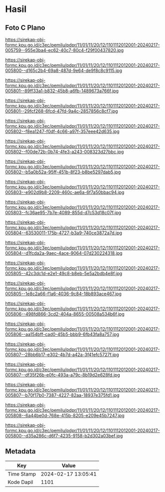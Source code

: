# Hasil

## Foto C Plano

https://sirekap-obj-formc.kpu.go.id/c3ec/pemilu/pdpr/11/01/11/20/12/1101112012001-20240217-005759--955e3ba4-ec62-40c7-80c4-f29f00437820.jpg

https://sirekap-obj-formc.kpu.go.id/c3ec/pemilu/pdpr/11/01/11/20/12/1101112012001-20240217-005800--d165c2b4-69a8-487d-9e64-de9f8c8c9115.jpg

https://sirekap-obj-formc.kpu.go.id/c3ec/pemilu/pdpr/11/01/11/20/12/1101112012001-20240217-005801--89ff33a1-b832-45b8-a6fb-1489673a766f.jpg

https://sirekap-obj-formc.kpu.go.id/c3ec/pemilu/pdpr/11/01/11/20/12/1101112012001-20240217-005801--29fcf268-6fcd-47fd-9a4c-2857856c8cf7.jpg

https://sirekap-obj-formc.kpu.go.id/c3ec/pemilu/pdpr/11/01/11/20/12/1101112012001-20240217-005802--f8ea1247-f0df-4c66-a97f-357eee42d635.jpg

https://sirekap-obj-formc.kpu.go.id/c3ec/pemilu/pdpr/11/01/11/20/12/1101112012001-20240217-005802--f00de72b-0b74-4fe3-a243-008323d27bbc.jpg

https://sirekap-obj-formc.kpu.go.id/c3ec/pemilu/pdpr/11/01/11/20/12/1101112012001-20240217-005802--b5a0b52a-95ff-451b-8f23-b8be5297dab5.jpg

https://sirekap-obj-formc.kpu.go.id/c3ec/pemilu/pdpr/11/01/11/20/12/1101112012001-20240217-005803--e902d9b8-2209-460c-ae6a-6f7a50bbac94.jpg

https://sirekap-obj-formc.kpu.go.id/c3ec/pemilu/pdpr/11/01/11/20/12/1101112012001-20240217-005803--fc36ae95-7b7e-4089-855d-d7c53d18c07f.jpg

https://sirekap-obj-formc.kpu.go.id/c3ec/pemilu/pdpr/11/01/11/20/12/1101112012001-20240217-005804--63530011-175b-4727-b3a9-740ce3872a7d.jpg

https://sirekap-obj-formc.kpu.go.id/c3ec/pemilu/pdpr/11/01/11/20/12/1101112012001-20240217-005804--d1fcda2a-9aec-4ace-9064-07d230224318.jpg

https://sirekap-obj-formc.kpu.go.id/c3ec/pemilu/pdpr/11/01/11/20/12/1101112012001-20240217-005805--42c3dc1d-e2e1-49c8-b8eb-5e5a2bdb4e8f.jpg

https://sirekap-obj-formc.kpu.go.id/c3ec/pemilu/pdpr/11/01/11/20/12/1101112012001-20240217-005805--1e8c2a66-f1a6-4036-9c84-18b893ace467.jpg

https://sirekap-obj-formc.kpu.go.id/c3ec/pemilu/pdpr/11/01/11/20/12/1101112012001-20240217-005806--498fd866-3cd2-404a-8655-00508a534b6f.jpg

https://sirekap-obj-formc.kpu.go.id/c3ec/pemilu/pdpr/11/01/11/20/12/1101112012001-20240217-005806--aa154bff-cad0-45b5-bbb9-6fb43fa8a757.jpg

https://sirekap-obj-formc.kpu.go.id/c3ec/pemilu/pdpr/11/01/11/20/12/1101112012001-20240217-005807--28bb6b17-e302-4b7d-a42a-3f41efc5727f.jpg

https://sirekap-obj-formc.kpu.go.id/c3ec/pemilu/pdpr/11/01/11/20/12/1101112012001-20240217-005807--df35f26b-e0fc-493a-a79c-8b19d2e628fd.jpg

https://sirekap-obj-formc.kpu.go.id/c3ec/pemilu/pdpr/11/01/11/20/12/1101112012001-20240217-005807--b70f17b0-7387-4227-82aa-18937e375fd1.jpg

https://sirekap-obj-formc.kpu.go.id/c3ec/pemilu/pdpr/11/01/11/20/12/1101112012001-20240217-005808--6a44be0d-768e-415b-8205-e209e45b7247.jpg

https://sirekap-obj-formc.kpu.go.id/c3ec/pemilu/pdpr/11/01/11/20/12/1101112012001-20240217-005800--d35a286c-d6f7-4235-9158-b2d302a03bef.jpg


## Metadata

| Key        | Value               |
| ---------- | ------------------- |
| Time Stamp | 2024-02-17 13:05:41 |
| Kode Dapil | 1101                |




